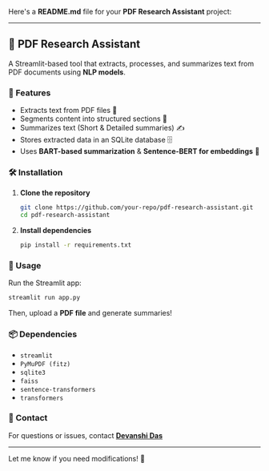 Here's a **README.md** file for your **PDF Research Assistant** project:  

---

## 📄 PDF Research Assistant  

A Streamlit-based tool that extracts, processes, and summarizes text from PDF documents using **NLP models**.  

### 🚀 Features  
- Extracts text from PDF files 📂  
- Segments content into structured sections 📑  
- Summarizes text (Short & Detailed summaries) ✍️  
- Stores extracted data in an SQLite database 🗄️  
- Uses **BART-based summarization** & **Sentence-BERT for embeddings** 🤖  

### 🛠️ Installation  
1. **Clone the repository**  
   ```bash
   git clone https://github.com/your-repo/pdf-research-assistant.git
   cd pdf-research-assistant
   ```
2. **Install dependencies**  
   ```bash
   pip install -r requirements.txt
   ```

### 📌 Usage  
Run the Streamlit app:  
```bash
streamlit run app.py
```
Then, upload a **PDF file** and generate summaries!  

### 📦 Dependencies  
- `streamlit`  
- `PyMuPDF (fitz)`  
- `sqlite3`  
- `faiss`  
- `sentence-transformers`  
- `transformers`  

### 📩 Contact  
For questions or issues, contact **[Devanshi Das](mailto:dasdevanshi7@gmail.com)**  

---

Let me know if you need modifications! 🚀
